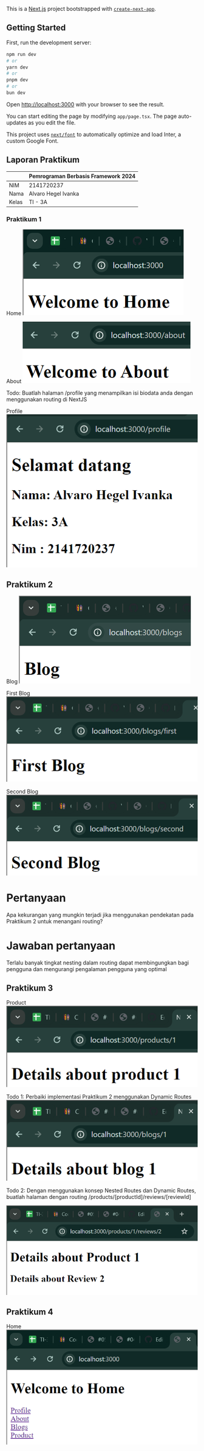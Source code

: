 This is a [Next.js](https://nextjs.org/) project bootstrapped with [`create-next-app`](https://github.com/vercel/next.js/tree/canary/packages/create-next-app).

## Getting Started

First, run the development server:

```bash
npm run dev
# or
yarn dev
# or
pnpm dev
# or
bun dev
```

Open [http://localhost:3000](http://localhost:3000) with your browser to see the result.

You can start editing the page by modifying `app/page.tsx`. The page auto-updates as you edit the file.

This project uses [`next/font`](https://nextjs.org/docs/basic-features/font-optimization) to automatically optimize and load Inter, a custom Google Font.

## Laporan Praktikum

|  | Pemrograman Berbasis Framework 2024 |
|--|--|
| NIM |  2141720237|
| Nama |  Alvaro Hegel Ivanka |
| Kelas | TI - 3A |


### Praktikum 1

Home
![Screenshot](asset/01.png)

About
![Screenshot](asset/02.png)

Todo: Buatlah halaman /profile yang menampilkan isi biodata anda dengan menggunakan routing di NextJS

Profile
![Screenshot](asset/03.png)

## Praktikum 2

Blog
![Screenshot](asset/04.png)

First Blog 
![Screenshot](asset/05.png)

Second Blog 
![Screenshot](asset/06.png)

# Pertanyaan 
Apa kekurangan yang mungkin terjadi jika menggunakan pendekatan pada Praktikum 2 untuk menangani routing?

# Jawaban pertanyaan
Terlalu banyak tingkat nesting dalam routing dapat membingungkan bagi pengguna dan mengurangi pengalaman pengguna yang optimal

## Praktikum 3

Product
![Screenshot](asset/07.png)

Todo 1: Perbaiki implementasi Praktikum 2 menggunakan Dynamic Routes
![Screenshot](asset/08.png)

Todo 2: Dengan menggunakan konsep Nested Routes dan Dynamic Routes, buatlah halaman dengan routing /products/[productId]/reviews/[reviewId]

![Screenshot](asset/09.png)

## Praktikum 4

Home
![Screenshot](asset/10.png)
